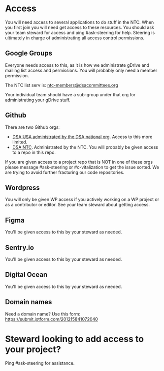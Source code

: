 # Access

You will need access to several applications to do stuff in the NTC. When you first join you will need get access to these resources. You should ask your team steward for access and ping #ask-steering for help. Steering is ultimately in charge of administrating all access control permissions.

## Google Groups
Everyone needs access to this, as it is how we administrate gDrive and mailing list access and permissions. You will probably only need a member permission.

The NTC list serv is: ntc-members@dsacommittees.org

Your individual team should have a sub-group under that org for administrating your gDrive stuff.

## Github
There are two Github orgs:
- [DSA USA administrated by the DSA national org](https://github.com/dsausa). Access to this more limited.
- [DSA NTC](https://github.com/dsa-ntc). Administrated by the NTC. You will probably be given access to a repo in this repo.

If you are given access to a project repo that is NOT in one of these orgs please message #ask-steering or #c-vitalization to get the issue sorted. We are trying to avoid further fracturing our code repositories.

## Wordpress
You will only be given WP access if you actively working on a WP project or as a contributor or editor. See your team steward about getting access.

## Figma
You'll be given access to this by your steward as needed.

## Sentry.io
You'll be given access to this by your steward as needed.

## Digital Ocean
You'll be given access to this by your steward as needed.

## Domain names
Need a domain name? Use this form: https://submit.jotform.com/201215841072040


# Steward looking to add access to your project?
Ping #ask-steering for assistance.
